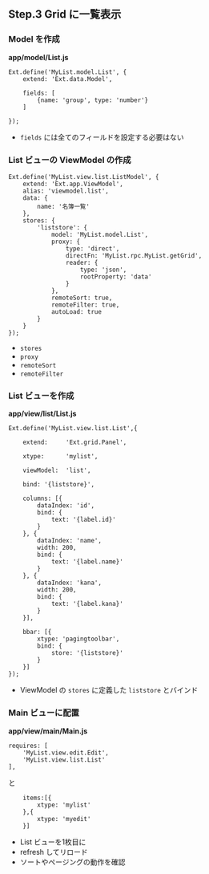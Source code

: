 ## Step.3 Grid に一覧表示

### Model を作成

**app/model/List.js**

    Ext.define('MyList.model.List', {
        extend: 'Ext.data.Model',

        fields: [
            {name: 'group', type: 'number'}
        ]

    });

* `fields` には全てのフィールドを設定する必要はない

### List ビューの ViewModel の作成

    Ext.define('MyList.view.list.ListModel', {
        extend: 'Ext.app.ViewModel',
        alias: 'viewmodel.list',
        data: {
            name: '名簿一覧'
        },
        stores: {
            'liststore': {
                model: 'MyList.model.List',
                proxy: {
                    type: 'direct',
                    directFn: 'MyList.rpc.MyList.getGrid',
                    reader: {
                        type: 'json',
                        rootProperty: 'data'
                    }
                },
                remoteSort: true,
                remoteFilter: true,
                autoLoad: true
            }
        }
    });

* `stores`
* `proxy`
* `remoteSort`
* `remoteFilter`

### List ビューを作成

**app/view/list/List.js**

    Ext.define('MyList.view.list.List',{

        extend:     'Ext.grid.Panel',

        xtype:      'mylist',

        viewModel:  'list',

        bind: '{liststore}',

        columns: [{
            dataIndex: 'id',
            bind: {
                text: '{label.id}'
            }
        }, {
            dataIndex: 'name',
            width: 200,
            bind: {
                text: '{label.name}'
            }
        }, {
            dataIndex: 'kana',
            width: 200,
            bind: {
                text: '{label.kana}'
            }
        }],

        bbar: [{
            xtype: 'pagingtoolbar',
            bind: {
                store: '{liststore}'
            }
        }]
    });

* ViewModel の `stores` に定義した `liststore` とバインド

### Main ビューに配置

**app/view/main/Main.js**

    requires: [
        'MyList.view.edit.Edit',
        'MyList.view.list.List'
    ],

と

        items:[{
            xtype: 'mylist'
        },{
            xtype: 'myedit'
        }]

* List ビューを1枚目に
* refresh してリロード
* ソートやページングの動作を確認


